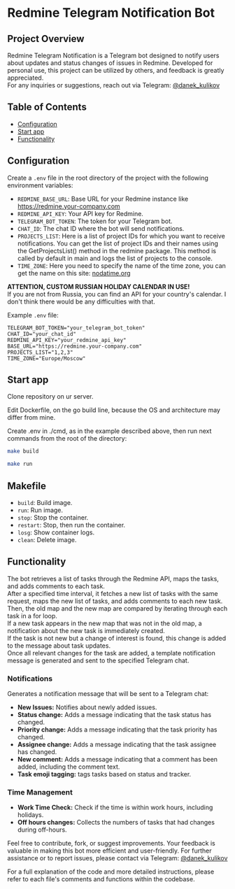 # Redmine Telegram Notification Bot

## Project Overview
Redmine Telegram Notification is a Telegram bot designed to notify users about updates and status changes of issues in Redmine. Developed for personal use, this project can be utilized by others, and feedback is greatly appreciated. <br>
For any inquiries or suggestions, reach out via Telegram: [@danek_kulikov](https://t.me/danek_kulikov)

## Table of Contents
- [Configuration](#configuration)
- [Start app](#start-app)
- [Functionality](#functionality)


## Configuration
Create a `.env` file in the root directory of the project with the following environment variables:
- `REDMINE_BASE_URL`: Base URL for your Redmine instance like https://redmine.your-company.com
- `REDMINE_API_KEY`: Your API key for Redmine.
- `TELEGRAM_BOT_TOKEN`: The token for your Telegram bot.
- `CHAT_ID`: The chat ID where the bot will send notifications.
- `PROJECTS_LIST`: Here is a list of project IDs for which you want to receive notifications. You can get the list of project IDs and their names using the GetProjectsList() method in the redmine package. This method is called by default in main and logs the list of projects to the console.
- `TIME_ZONE`: Here you need to specify the name of the time zone, you can get the name on this site: [nodatime.org](https://nodatime.org/TimeZones)

**ATTENTION, CUSTOM RUSSIAN HOLIDAY CALENDAR IN USE!** <br>
If you are not from Russia, you can find an API for your country's calendar. I don't think there would be any difficulties with that.

Example `.env` file:
```dotenv
TELEGRAM_BOT_TOKEN="your_telegram_bot_token"
CHAT_ID="your_chat_id"
REDMINE_API_KEY="your_redmine_api_key"
BASE_URL="https://redmine.your-company.com"
PROJECTS_LIST="1,2,3"
TIME_ZONE="Europe/Moscow"
```

## Start app

Clone repository on ur server.

Edit Dockerfile, on the go build line, because the OS and architecture may differ from mine. 

Create .env in ./cmd, as in the example described above, then run next commands from the root of the directory:

```bash
make build
```

```bash
make run
```

## Makefile

- `build`: Build image.
- `run`: Run image.
- `stop`: Stop the container.
- `restart`: Stop, then run the container.
- `losg`: Show container logs.
- `clean`: Delete image.

## Functionality

The bot retrieves a list of tasks through the Redmine API, maps the tasks, and adds comments to each task. <br>
After a specified time interval, it fetches a new list of tasks with the same request, maps the new list of tasks, and adds comments to each new task. <br>
Then, the old map and the new map are compared by iterating through each task in a for loop. <br>
If a new task appears in the new map that was not in the old map, a notification about the new task is immediately created. <br>
If the task is not new but a change of interest is found, this change is added to the message about task updates. <br>
Once all relevant changes for the task are added, a template notification message is generated and sent to the specified Telegram chat. <br>

### Notifications
Generates a notification message that will be sent to a Telegram chat:
- **New Issues:** Notifies about newly added issues.
- **Status change:** Аdds a message indicating that the task status has changed.
- **Priority change:** Аdds a message indicating that the task priority has changed.
- **Assignee change:** Аdds a message indicating that the task assignee has changed.
- **New comment:** Аdds a message indicating that a comment has been added, including the comment text.
- **Task emoji tagging:** tags tasks based on status and tracker.


### Time Management
- **Work Time Check:** Check if the time is within work hours, including holidays.
- **Off hours changes:** Collects the numbers of tasks that had changes during off-hours.

Feel free to contribute, fork, or suggest improvements. Your feedback is valuable in making this bot more efficient and user-friendly. For further assistance or to report issues, please contact via Telegram: [@danek_kulikov](https://t.me/danek_kulikov)

For a full explanation of the code and more detailed instructions, please refer to each file's comments and functions within the codebase.
